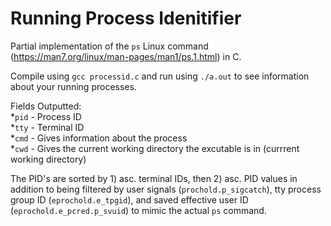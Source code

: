 # Running Process Idenitifier
Partial implementation of the ```ps``` Linux command (https://man7.org/linux/man-pages/man1/ps.1.html) in C.

Compile using `gcc processid.c` and run using `./a.out` to see information about your running processes. </br>

Fields Outputted: </br>
 *```pid``` - Process ID </br>
 *```tty``` - Terminal ID </br>
 *```cmd``` - Gives information about the process </br>
 *```cwd``` - Gives the current working directory the excutable is in (currrent working directory) </br>

The PID's are sorted by 1) asc. terminal IDs, then 2) asc. PID values in addition to being filtered by user signals (```prochold.p_sigcatch```), tty process group ID (```eprochold.e_tpgid```), and saved effective user ID (```eprochold.e_pcred.p_svuid```) to mimic the actual ```ps``` command.  

